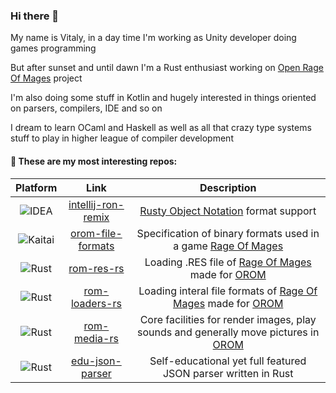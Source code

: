 ### Hi there 👋 
My name is Vitaly, in a day time I'm working as Unity developer doing games programming

But after sunset and until dawn I'm a Rust enthusiast working on [Open Rage Of Mages][OROM] project

I'm also doing some stuff in Kotlin and hugely interested in things oriented on parsers, compilers, IDE and so on

I dream to learn OCaml and Haskell as well as all that crazy type systems stuff to play in higher league of compiler development

#### 🔭 These are my most interesting repos:
| Platform                | Link                                     | Description                                                                                |
|:-----------------------:|:----------------------------------------:|:------------------------------------------------------------------------------------------:|
| ![IDEA][intellij-idea]  | [intellij-ron-remix][intellij-ron-remix] | [Rusty Object Notation][ron] format support                                                |
| ![Kaitai][Kaitai-badge] | [orom-file-formats][orom-file-formats]   | Specification of binary formats used in a game [Rage Of Mages][rage-of-mages]              |
| ![Rust][rust-lib]       | [rom-res-rs][rom-res-rs]                 | Loading .RES file of [Rage Of Mages][rage-of-mages] made for [OROM][OROM]                  |
| ![Rust][rust-lib]       | [rom-loaders-rs][rom-loaders-rs]         | Loading interal file formats of [Rage Of Mages][rage-of-mages] made for [OROM][OROM]       |
| ![Rust][rust-lib]       | [rom-media-rs][orom-file-formats]        | Core facilities for render images, play sounds and generally move pictures in [OROM][OROM] |
| ![Rust][rust-lib]       | [edu-json-parser][edu-json-parser]       | Self-educational yet full featured JSON parser written in Rust                             |

[intellij-ron-remix]: https://github.com/madwareru/intellij-ron-remix
[ron]: https://github.com/ron-rs/ron
[orom-file-formats]: https://github.com/madwareru/orom-file-formats
[rage-of-mages]: https://www.gog.com/game/rage_of_mages
[rom-res-rs]: https://github.com/madwareru/rom-res-rs
[rom-loaders-rs]: https://github.com/madwareru/rom-loaders-rs
[rom-media-rs]: https://github.com/madwareru/rom-media-rs
[OROM]: https://github.com/users/madwareru/projects/1
[edu-json-parser]: https://github.com/madwareru/edu-json-parser
[rust-lib]: https://img.shields.io/badge/Rust-library-grey?logo=rust&labelColor=202020
[intellij-idea]: https://img.shields.io/badge/Intellij_IDEA-plugin-grey?logo=intellij-idea&labelColor=202020
[Kaitai-badge]: https://img.shields.io/badge/Kaitai--Struct-spec-grey?labelColor=202020

<!--
**madwareru/madwareru** is a ✨ _special_ ✨ repository because its `README.md` (this file) appears on your GitHub profile.

Here are some ideas to get you started:

- 🔭 I’m currently working on ...
- 🌱 I’m currently learning ...
- 👯 I’m looking to collaborate on ...
- 🤔 I’m looking for help with ...
- 💬 Ask me about ...
- 📫 How to reach me: ...
- 😄 Pronouns: ...
- ⚡ Fun fact: ...
-->
